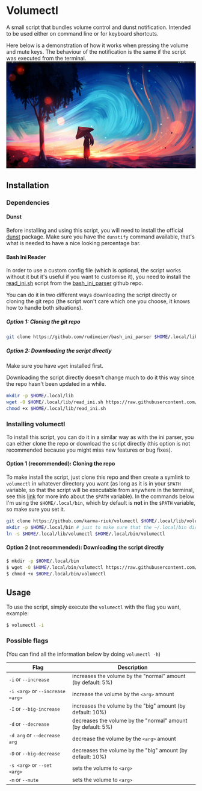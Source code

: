 # Volumectl
A small script that bundles volume control and dunst notification. Intended to be used either on command line or for keyboard shortcuts.

Here below is a demonstration of how it works when pressing the volume and mute
keys. The behaviour of the notification is the same if the script was executed
from the terminal.
![demo](./volumectl_demo.gif)

## Installation

### Dependencies

#### Dunst
Before installing and using this script, you will need to install the official 
[dunst](https://wiki.archlinux.org/title/Dunst) package.
Make sure you have the `dunstify` command available, that's what is needed to
have a nice looking percentage bar.

#### Bash Ini Reader

In order to use a custom config file (which is optional, the script works
without it but it's useful if you want to customise it), you need to install the
[read_ini.sh](https://raw.githubusercontent.com/rudimeier/bash_ini_parser/master/read_ini.sh)
script from the [bash_ini_parser](https://github.com/rudimeier/bash_ini_parser)
github repo.

You can do it in two different ways downloading the script directly or cloning
the git repo (the script won't care which one you choose, it knows how to handle
both situations).

##### Option 1: Cloning the git repo
```bash
git clone https://github.com/rudimeier/bash_ini_parser $HOME/.local/lib/bash_ini_parser
```

##### Option 2: Downloading the script directly
Make sure you have `wget` installed first. 

Downloading the script directly doesn't change much to do it this way since the
repo hasn't been updated in a while.

```bash
mkdir -p $HOME/.local/lib
wget -O $HOME/.local/lib/read_ini.sh https://raw.githubusercontent.com/rudimeier/bash_ini_parser/master/read_ini.sh
chmod +x $HOME/.local/lib/read_ini.sh
```


### Installing volumectl
To install this script, you can do it in a similar way as with the ini parser, you
can either clone the repo or download the script directly (this option is not recommended
because you might miss new features or bug fixes).

#### Option 1 (recommended): Cloning the repo
To make install the script, just clone this repo and then create a symlink to
`volumectl` in whatever directory you want (as long as it is in your `$PATH`
variable, so that the script will be executable from anywhere in the terminal,
see this [link](https://www.tecmint.com/set-path-variable-linux-permanently/)
for more info about the `$PATH` variable). In the commands below I'm using the
`$HOME/.local/bin`, which by default is **not** in the `$PATH` variable, so make
sure you set it.

```bash
git clone https://github.com/karma-riuk/volumectl $HOME/.local/lib/volumectl
mkdir -p $HOME/.local/bin # just to make sure that the ~/.local/bin directory exists
ln -s $HOME/.local/lib/volumectl $HOME/.local/bin/volumectl
```

#### Option 2 (not recommended): Downloading the script directly

```bash
$ mkdir -p $HOME/.local/bin
$ wget -O $HOME/.local/bin/volumectl https://raw.githubusercontent.com/karma-riuk/volumectl/master/volumectl
$ chmod +x $HOME/.local/bin/volumectl
```


## Usage

To use the script, simply execute the `volumectl` with the flag you want,
example:
```bash
$ volumectl -i
```

### Possible flags
(You can find all the information below by doing `volumectl -h`)

|Flag|Description|
|----|-----|
|`-i` or `--increase` | increases the volume by the "normal" amount (by default: 5%) |
|`-i <arg>` or `--increase <arg>` |  increase the volume by the `<arg>` amount |
|`-I` or `--big-increase` | increases the volume by the "big" amount (by default: 10%) |
|`-d` or `--decrease` | decreases the volume by the "normal" amount (by default: 5%) |
|`-d arg` or `--decrease arg` |  decrease the volume by the `<arg>` amount |
|`-D` or `--big-decrease` | decreases the volume by the "big" amount (by default: 10%) |
|`-s <arg>` or `--set <arg>` | sets the volume to `<arg>` |
|`-m` or `--mute` | sets the volume to `<arg>` |


